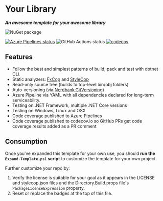 # Your Library

***An awesome template for your awesome library***

![NuGet package](https://img.shields.io/badge/nuget-your--package--here-yellow.svg)

[![Azure Pipelines status](https://dev.azure.com/andrewarnott/OSS/_apis/build/status/AArnott.Library.Template?branchName=master)](https://dev.azure.com/andrewarnott/OSS/_build/latest?definitionId=29&branchName=master)
![GitHub Actions status](https://github.com/aarnott/Library.Template/workflows/CI/badge.svg)
[![codecov](https://codecov.io/gh/aarnott/library.template/branch/master/graph/badge.svg)](https://codecov.io/gh/aarnott/library.template)

## Features

* Follow the best and simplest patterns of build, pack and test with dotnet CLI.
* Static analyzers: [FxCop](https://docs.microsoft.com/en-us/visualstudio/code-quality/fxcop-analyzers?view=vs-2019) and [StyleCop](https://github.com/DotNetAnalyzers/StyleCopAnalyzers)
* Read-only source tree (builds to top-level bin/obj folders)
* Auto-versioning (via [Nerdbank.GitVersioning](https://github.com/aarnott/nerdbank.gitversioning))
* Azure Pipeline via YAML with all dependencies declared for long-term serviceability.
* Testing on .NET Framework, multiple .NET Core versions
* Testing on Windows, Linux and OSX
* Code coverage published to Azure Pipelines
* Code coverage published to codecov.io so GitHub PRs get code coverage results added as a PR comment

## Consumption

Once you've expanded this template for your own use, you should **run the `Expand-Template.ps1` script** to customize the template for your own project.

Further customize your repo by:

1. Verify the license is suitable for your goal as it appears in the LICENSE and stylecop.json files and the Directory.Build.props file's `PackageLicenseExpression` property.
1. Reset or replace the badges at the top of this file.
